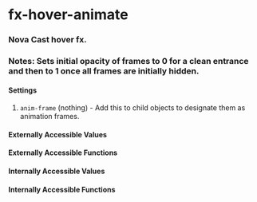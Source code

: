 # fx-hover-animate

### Nova Cast hover fx.

### Notes: Sets initial opacity of frames to 0 for a clean entrance and then to 1 once all frames are initially hidden.


#### Settings

1. `anim-frame` (nothing) - Add this to child objects to designate them as animation frames.


#### Externally Accessible Values



#### Externally Accessible Functions



#### Internally Accessible Values



#### Internally Accessible Functions


